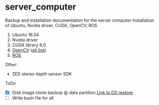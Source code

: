# server_computer
Backup and installation documentation for the server computer
Installation of Ubuntu, Nvidia driver, CUDA, OpenCV, ROS

1. Ubuntu 16.04
2. Nvidia driver
3. CUDA library 8.0
4. [OpenCV](http://docs.opencv.org/3.1.0/d7/d9f/tutorial_linux_install.html) ([git link](https://github.com/opencv/opencv))
5. [ROS](http://wiki.ros.org/)

Other:
- ZED stereo depth sensor SDK

ToDo
- [x] Disk image clone backup @ data partition [Link to DD restore](https://help.ubuntu.com/community/DriveImaging)
- [ ] Write bash file for all
